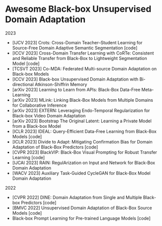 # Awesome Black-box Unsupervised Domain Adaptation


2023

- [IJCV 2023] Crots: Cross-Domain Teacher–Student Learning for Source-Free Domain Adaptive Semantic Segmentation [code]
- [ICCV 2023] Cross-Domain Transfer Learning with CoRTe: Consistent and Reliable Transfer from Black-Box to Lightweight Segmentation Model [code]
- [TCSVT 2023] Co-MDA: Federated Multi-source Domain Adaptation on Black-box Models
- [ICCV 2023] Black-box Unsupervised Domain Adaptation with Bi-directional Atkinson-Shiffrin Memory
- [arXiv 2023] Learning to Learn from APIs: Black-Box Data-Free Meta-Learning
- [arXiv 2023] MLink: Linking Black-Box Models from Multiple Domains for Collaborative Inference
- [arXiv 2023] EXTERN: Leveraging Endo-Temporal Regularization for Black-box Video Domain Adaptation
- [arXiv 2023] Bootstrap The Original Latent: Learning a Private Model from a Black-box Model
- [ICLR 2023] IDEAL: Query-Efficient Data-Free Learning from Black-Box Models [code]
- [ICLR 2023] Divide to Adapt: Mitigating Confirmation Bias for Domain Adaptation of Black-Box Predictors  [code]
- [CVPR 2023] BlackVIP: Black-Box Visual Prompting for Robust Transfer Learning [code]
- [IJCAI 2023] RAIN: RegulArization on Input and Network for Black-Box Domain Adaptation 
- [WACV 2023] Auxiliary Task-Guided CycleGAN for Black-Box Model Domain Adaptation


2022


- [CVPR 2022] DINE: Domain Adaptation from Single and Multiple Black-box Predictors [code]
- [BMVC 2022] Unsupervised Domain Adaptation of Black-Box Source Models [code]
- Black-box Prompt Learning for Pre-trained Language Models [code]
